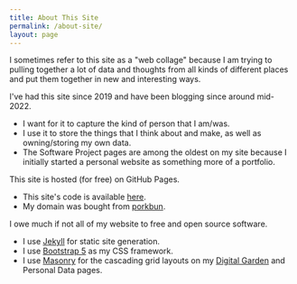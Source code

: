 ```yaml
---
title: About This Site
permalink: /about-site/
layout: page
---
```


I sometimes refer to this site as a "web collage" because I am trying to pulling together a lot of data and thoughts from all kinds of different places and put them together in new and interesting ways.

I've had this site since 2019 and have been blogging since around mid-2022. 
* I want for it to capture the kind of person that I am/was. 
* I use it to store the things that I think about and make, as well as owning/storing my own data.
* The Software Project pages are among the oldest on my site because I initially started a personal website as something more of a portfolio.

This site is hosted (for free) on GitHub Pages. 
* This site's code is available [here](https://github.com/reeshuffled/reeshuffled.github.io).
* My domain was bought from [porkbun](https://porkbun.com/).

I owe much if not all of my website to free and open source software.
* I use [Jekyll](https://jekyllrb.com/) for static site generation.
* I use [Bootstrap 5](https://getbootstrap.com/) as my CSS framework. 
* I use [Masonry](https://masonry.desandro.com/) for the cascading grid layouts on my [Digital Garden](/posts/all) and Personal Data pages.